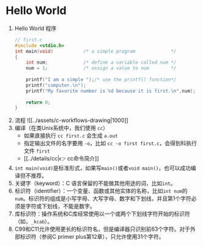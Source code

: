 # Hello World
1. Hello World 程序
	```c
	// first.c
	#include <stdio.h>
	int main(void)           /* a simple program             */
	{
		int num;             /* define a variable called num */
		num = 1;             /* assign a value to num        */
		
		printf("I am a simple ");/* use the printf() function*/
		printf("computer.\n");
		printf("My favorite number is %d because it is first.\n",num);
		
		return 0;
	}
	```
2. 流程
	![[../assets/c-workflows-drawing|1000]]
3. 编译（在类Unix系统中，我们使用 `cc`）
	* 如果直接执行 `cc first.c` 会生成 `a.out`
	* 指定输出文件的名字要用 `-o`，比如 `cc -o first first.c`，会得到科执行文件 `first`
	* [[../details/cc|👉 cc命令简介]]
4. `int main(void)`是标准形式，如果写`main()`或者`void main()`，也可以成功编译但不推荐。
5. 关键字（keyword）：C 语言保留的不能做其他用途的词，比如`int`。
6. 标识符（identifier）：一个变量、函数或其他实体的名称，比如`int num`的`num`。标识符的组成是小写字母、大写字母、数字和下划线，并且第1个字符必须是字符或下划线，不能是数字。
7. 库标识符：操作系统和C库经常使用以一个或两个下划线字符开始的标识符（如，`_kcab`）。
8. C99和C11允许使用更长的标识符名，但是编译器只识别前63个字符。对于外部标识符（参阅C primer plus第12章），只允许使用31个字符。

